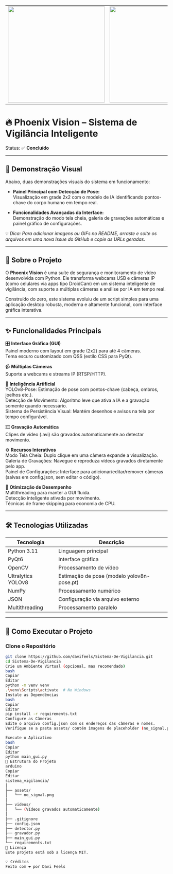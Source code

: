 <table>
  <tr>
    <td><img src="https://github.com/davifeels/Sistema-De-Vigilancia/raw/main/assets/lal.de.hehe.jped" width="300"/></td>
    <td><img src="https://github.com/davifeels/Sistema-De-Vigilancia/raw/main/assets/img.camera.vigilancia.jped" width="300"/></td>
  </tr>
</table>

# 🔥 Phoenix Vision – Sistema de Vigilância Inteligente

Status: ✅ **Concluído**

---

## 🎥 Demonstração Visual

Abaixo, duas demonstrações visuais do sistema em funcionamento:

- **Painel Principal com Detecção de Pose:**  
Visualização em grade 2x2 com o modelo de IA identificando pontos-chave do corpo humano em tempo real.

- **Funcionalidades Avançadas da Interface:**  
Demonstração do modo tela cheia, galeria de gravações automáticas e painel gráfico de configurações.

💡 _Dica: Para adicionar imagens ou GIFs no README, arraste e solte os arquivos em uma nova Issue do GitHub e copie as URLs geradas._

---

## 📜 Sobre o Projeto

O **Phoenix Vision** é uma suíte de segurança e monitoramento de vídeo desenvolvida com Python. Ele transforma webcams USB e câmeras IP (como celulares via apps tipo DroidCam) em um sistema inteligente de vigilância, com suporte a múltiplas câmeras e análise por IA em tempo real.

Construído do zero, este sistema evoluiu de um script simples para uma aplicação desktop robusta, moderna e altamente funcional, com interface gráfica interativa.

---

## ✨ Funcionalidades Principais

🎛️ **Interface Gráfica (GUI)**  
Painel moderno com layout em grade (2x2) para até 4 câmeras.  
Tema escuro customizado com QSS (estilo CSS para PyQt).

📹 **Múltiplas Câmeras**  
Suporte a webcams e streams IP (RTSP/HTTP).

🧠 **Inteligência Artificial**  
YOLOv8-Pose: Estimação de pose com pontos-chave (cabeça, ombros, joelhos etc.).  
Detecção de Movimento: Algoritmo leve que ativa a IA e a gravação somente quando necessário.  
Sistema de Persistência Visual: Mantém desenhos e avisos na tela por tempo configurável.

🎞️ **Gravação Automática**  
Clipes de vídeo (.avi) são gravados automaticamente ao detectar movimento.

⚙️ **Recursos Interativos**  
Modo Tela Cheia: Duplo clique em uma câmera expande a visualização.  
Galeria de Gravações: Navegue e reproduza vídeos gravados diretamente pelo app.  
Painel de Configurações: Interface para adicionar/editar/remover câmeras (salvas em config.json, sem editar o código).

🚀 **Otimização de Desempenho**  
Multithreading para manter a GUI fluida.  
Detecção inteligente ativada por movimento.  
Técnicas de frame skipping para economia de CPU.

---

## 🛠️ Tecnologias Utilizadas

| Tecnologia       | Descrição                                     |
|------------------|-----------------------------------------------|
| Python 3.11      | Linguagem principal                           |
| PyQt6            | Interface gráfica                             |
| OpenCV           | Processamento de vídeo                        |
| Ultralytics YOLOv8 | Estimação de pose (modelo yolov8n-pose.pt) |
| NumPy            | Processamento numérico                        |
| JSON             | Configuração via arquivo externo              |
| Multithreading   | Processamento paralelo                        |

---

## 🚀 Como Executar o Projeto

### Clone o Repositório

```bash
git clone https://github.com/davifeels/Sistema-De-Vigilancia.git
cd Sistema-De-Vigilancia
Crie um Ambiente Virtual (opcional, mas recomendado)
bash
Copiar
Editar
python -m venv venv
.\venv\Scripts\activate  # No Windows
Instale as Dependências
bash
Copiar
Editar
pip install -r requirements.txt
Configure as Câmeras
Edite o arquivo config.json com os endereços das câmeras e nomes.
Verifique se a pasta assets/ contém imagens de placeholder (no_signal.png etc.).

Execute o Aplicativo
bash
Copiar
Editar
python main_gui.py
📁 Estrutura do Projeto
arduino
Copiar
Editar
sistema_vigilancia/
│
├── assets/
│   └── no_signal.png
│
├── videos/
│   └── (Vídeos gravados automaticamente)
│
├── .gitignore
├── config.json
├── detector.py
├── gravador.py
├── main_gui.py
└── requirements.txt
📄 Licença
Este projeto está sob a licença MIT.

💡 Créditos
Feito com ❤️ por Davi Feels
